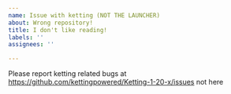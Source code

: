 ```yaml
---
name: Issue with ketting (NOT THE LAUNCHER)
about: Wrong repository!
title: I don't like reading!
labels: ''
assignees: ''

---
```


Please report ketting related bugs at https://github.com/kettingpowered/Ketting-1-20-x/issues not here
